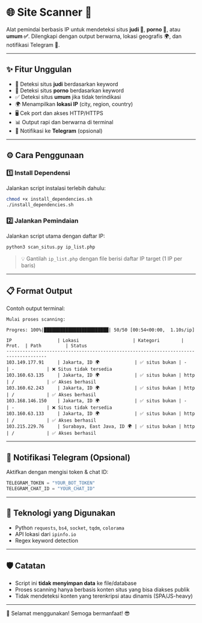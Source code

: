 # 🌐 Site Scanner 🎯

Alat pemindai berbasis IP untuk mendeteksi situs **judi 🎲**, **porno 🔞**, atau **umum ✅**. Dilengkapi dengan output berwarna, lokasi geografis 🌍, dan notifikasi Telegram 📩.

---

## ✨ Fitur Unggulan
- 🎲 Deteksi situs **judi** berdasarkan keyword
- 🔞 Deteksi situs **porno** berdasarkan keyword
- ✅ Deteksi situs **umum** jika tidak terindikasi
- 🌍 Menampilkan **lokasi IP** (city, region, country)
- 🖥️ Cek port dan akses HTTP/HTTPS
- 📊 Output rapi dan berwarna di terminal
- 📩 Notifikasi ke **Telegram** (opsional)

---

## ⚙️ Cara Penggunaan

### 1️⃣ Install Dependensi

Jalankan script instalasi terlebih dahulu:

```bash
chmod +x install_dependencies.sh
./install_dependencies.sh
```

### 2️⃣ Jalankan Pemindaian

Jalankan script utama dengan daftar IP:

```bash
python3 scan_situs.py ip_list.php
```

> 💡 Gantilah `ip_list.php` dengan file berisi daftar IP target (1 IP per baris)

---

## 📋 Format Output

Contoh output terminal:

```
Mulai proses scanning:

Progres: 100%|████████████████████████| 50/50 [00:54<00:00,  1.10s/ip]

IP                 | Lokasi                    | Kategori        | Prot.  | Path         | Status
-------------------------------------------------------------------------------------
103.149.177.91     | Jakarta, ID 🌍             | ✅ situs bukan | -      | -            | ❌ Situs tidak tersedia
103.160.63.135     | Jakarta, ID 🌍             | ✅ situs bukan | http   | /            | ✅ Akses berhasil
103.160.62.243     | Jakarta, ID 🌍             | ✅ situs bukan | http   | /            | ✅ Akses berhasil
103.168.146.150    | Jakarta, ID 🌍             | ✅ situs bukan | -      | -            | ❌ Situs tidak tersedia
103.160.63.133     | Jakarta, ID 🌍             | ✅ situs bukan | http   | /            | ✅ Akses berhasil
103.215.229.76     | Surabaya, East Java, ID 🌍 | ✅ situs bukan | http   | /            | ✅ Akses berhasil

```

---

## 📲 Notifikasi Telegram (Opsional)

Aktifkan dengan mengisi token & chat ID:

```python
TELEGRAM_TOKEN = "YOUR_BOT_TOKEN"
TELEGRAM_CHAT_ID = "YOUR_CHAT_ID"
```

---

## 🧠 Teknologi yang Digunakan
- Python `requests`, `bs4`, `socket`, `tqdm`, `colorama`
- API lokasi dari `ipinfo.io`
- Regex keyword detection

---

## 🛡️ Catatan
- Script ini **tidak menyimpan data** ke file/database
- Proses scanning hanya berbasis konten situs yang bisa diakses publik
- Tidak mendeteksi konten yang terenkripsi atau dinamis (SPA/JS-heavy)

---

🚀 Selamat menggunakan! Semoga bermanfaat! 😎
